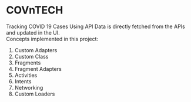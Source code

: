 # COVnTECH
Tracking COVID 19 Cases Using API
Data is directly fetched from the APIs and updated in the UI.
</br>
Concepts implemented in this project:
</br>
1. Custom Adapters
2. Custom Class
3. Fragments
4. Fragment Adapters
5. Activities
6. Intents
7. Networking
8. Custom Loaders
</br>

